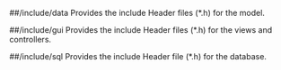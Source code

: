 ##/include/data
  Provides the include Header files (*.h) for the model.

##/include/gui
  Provides the include Header files (*.h) for the views and controllers.
  
##/include/sql
  Provides the include Header file (*.h) for the database.

